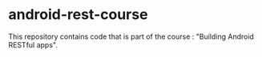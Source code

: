 # android-rest-course
This repository contains code that is part of the course : "Building Android RESTful apps".
